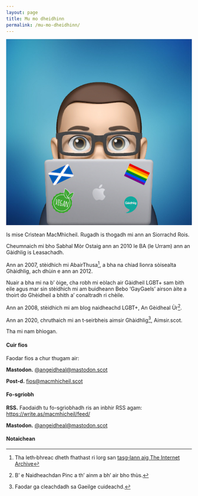 ```yaml
---
layout: page
title: Mu mo dheidhinn
permalink: /mu-mo-dheidhinn/
---
```


<img class="avatar" src="/images/icons/cristean.jpg" />

Is mise Crìstean MacMhìcheil. Rugadh is thogadh mi ann an Siorrachd Rois.

Cheumnaich mi bho Sabhal Mòr Ostaig ann an 2010 le BA (le Urram) ann an Gàidhlig is Leasachadh.

Ann an 2007, stèidhich mi AbairThusa[^1], a bha na chiad lìonra sòisealta Ghàidhlig, ach dhùin e ann an 2012.

Nuair a bha mi na b’ òige, cha robh mi eòlach air Gàidheil LGBT+ sam bith eile agus mar sin stèidhich mi am buidheann Bebo ‘GayGaels’ airson àite a thoirt do Ghèidheil a bhith a’ conaltradh ri chèile.

Ann an 2008, stèidhich mi am blog naidheachd LGBT+, An Gèidheal Ùr[^2].

Ann an 2020, chruthaich mi an t‑seirbheis aimsir Ghàidhlig[^3], Aimsir.scot.

Tha mi nam bhìogan.

#### Cuir fios

Faodar fios a chur thugam air:

**Mastodon.** [@angeidheal@mastodon.scot](https:www.mastodon.scot/@angeidheal)

**Post-d.** [fios@macmhicheil.scot](mailto:fios@macmhicheil.scot)

#### Fo-sgriobh

**RSS.** Faodaidh tu fo-sgrìobhadh ris an inbhir RSS agam: https://write.as/macmhicheil/feed/

**Mastodon.** [@angeidheal@mastodon.scot](https:www.mastodon.scot/@angeidheal)

#### Notaichean

[^1]: Tha leth‑bhreac dheth fhathast ri lorg san [tasg‑lann aig The Internet Archive](https://web.archive.org/web/20090205170058/http://abairthusa.ning.com/)

[^2]: B’ e Naidheachdan Pinc a th’ ainm a bh’ air bho thùs.

[^3]: Faodar ga cleachdadh sa Gaeilge cuideachd.
